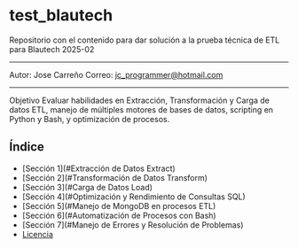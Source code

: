 # test_blautech
Repositorio con el contenido para dar solución a la prueba técnica de ETL para Blautech 2025-02
****************************
Autor: Jose Carreño
Correo: jc_programmer@hotmail.com
****************************
Objetivo
Evaluar habilidades en Extracción, Transformación y Carga de datos ETL, manejo de múltiples 
motores de bases de datos, scripting en Python y Bash, y optimización de procesos. 

## Índice
- [Sección 1](#Extracción de Datos Extract)
- [Sección 2](#Transformación de Datos Transform)
- [Sección 3](#Carga de Datos Load)
- [Sección 4](#Optimización y Rendimiento de Consultas SQL)
- [Sección 5](#Manejo de MongoDB en procesos ETL)
- [Sección 6](#Automatización de Procesos con Bash)
- [Sección 7](#Manejo de Errores y Resolución de Problemas)
- [Licencia](#licencia)


